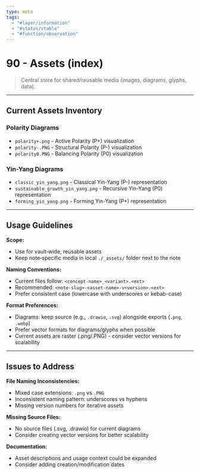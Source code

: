 ```yaml
---
type: meta
tags:
  - "#layer/information"
  - "#status/stable"
  - "#function/observation"
---
```


# 90 - Assets (index)

> Central store for shared/reusable media (images, diagrams, glyphs, data).

---

## Current Assets Inventory

### Polarity Diagrams
- `polarity+.png` - Active Polarity (P+) visualization
- `polarity-.PNG` - Structural Polarity (P-) visualization
- `polarity0.PNG` - Balancing Polarity (P0) visualization

### Yin-Yang Diagrams
- `classic_yin_yang.png` - Classical Yin-Yang (P-) representation
- `sustainable_growth_yin_yang.png` - Recursive Yin-Yang (P0) representation
- `forming_yin_yang.png` - Forming Yin-Yang (P+) representation

---

## Usage Guidelines

**Scope:**
- Use for vault‑wide, reusable assets
- Keep note‑specific media in local `./_assets/` folder next to the note

**Naming Conventions:**
- Current files follow: `<concept-name>_<variant>.<ext>`
- Recommended: `<note-slug>-<asset-name>-v<version>.<ext>`
- Prefer consistent case (lowercase with underscores or kebab-case)

**Format Preferences:**
- Diagrams: keep source (e.g., `.drawio`, `.svg`) alongside exports (`.png`, `.webp`)
- Prefer vector formats for diagrams/glyphs when possible
- Current assets are raster (.png/.PNG) - consider vector versions for scalability

---

## Issues to Address

**File Naming Inconsistencies:**
- Mixed case extensions: `.png` vs `.PNG`
- Inconsistent naming pattern: underscores vs hyphens
- Missing version numbers for iterative assets

**Missing Source Files:**
- No source files (.svg, .drawio) for current diagrams
- Consider creating vector versions for better scalability

**Documentation:**
- Asset descriptions and usage context could be expanded
- Consider adding creation/modification dates


